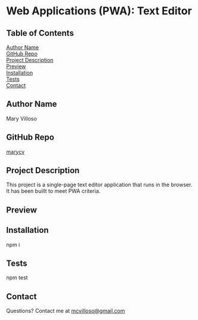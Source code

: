 # Web Applications (PWA): Text Editor
##  Table of Contents
[Author Name](#author-name) <br>
[GitHub Repo](#github-repo) <br>
[Project Description](#project-description) <br>
[Preview](#preview) <br>
[Installation](#installation) <br>
[Tests](#tests) <br>
[Contact](#contact)
## Author Name
Mary Villoso
## GitHub Repo
[marycv](https://github.com/marycv/web_applications_text_editor)
## Project Description
This project is a single-page text editor application that runs in the browser. It has been buillt to meet PWA criteria.
## Preview

## Installation
npm i
## Tests
npm test
## Contact
Questions? Contact me at mcvilloso@gmail.com 


